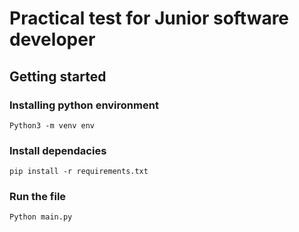 # Practical test for Junior software developer
## Getting started 
### Installing python environment 

``
Python3 -m venv env
``
### Install dependacies

``
pip install -r requirements.txt
``
### Run the file

``
Python main.py
``
